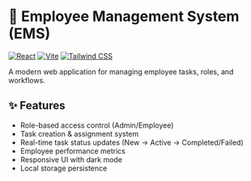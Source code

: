 # 🏢 Employee Management System (EMS)

[![React](https://img.shields.io/badge/React-18.2-blue)](https://react.dev/)
[![Vite](https://img.shields.io/badge/Vite-5.2-orange)](https://vitejs.dev/)
[![Tailwind CSS](https://img.shields.io/badge/Tailwind-3.4-skyblue)](https://tailwindcss.com/)

A modern web application for managing employee tasks, roles, and workflows.

## ✨ Features
- Role-based access control (Admin/Employee)
- Task creation & assignment system
- Real-time task status updates (New → Active → Completed/Failed)
- Employee performance metrics
- Responsive UI with dark mode
- Local storage persistence
